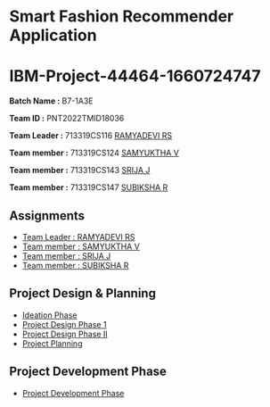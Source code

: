 # Smart Fashion Recommender Application
# IBM-Project-44464-1660724747


**Batch Name :** B7-1A3E

**Team ID :** PNT2022TMID18036

**Team Leader :**  713319CS116 [RAMYADEVI RS](https://github.com/ramya-RS) 

**Team member :**  713319CS124 [SAMYUKTHA V](https://github.com/samyukthavenugopal)

**Team member :**  713319CS143 [SRIJA J](https://github.com/srija1012) 

**Team member :**  713319CS147 [SUBIKSHA R](https://github.com/Subixshaa) 


## Assignments

- [Team Leader : RAMYADEVI RS](https://github.com/IBM-EPBL/IBM-Project-44464-1660724747/tree/main/Assignments/Ramyadevi%20RS%20(Team%20Lead))
- [Team member : SAMYUKTHA V](https://github.com/IBM-EPBL/IBM-Project-44464-1660724747/tree/main/Assignments/Samyuktha%20V%20(Team%20Member%201))
- [Team member : SRIJA J](https://github.com/IBM-EPBL/IBM-Project-44464-1660724747/tree/main/Assignments/Srija%20J%20(Team%20Member%202))
- [Team member : SUBIKSHA R](https://github.com/IBM-EPBL/IBM-Project-44464-1660724747/tree/main/Assignments/Subiksha%20R%20(Team%20Member%203))

## Project Design & Planning

- [Ideation Phase](https://github.com/IBM-EPBL/IBM-Project-44464-1660724747/tree/main/Project%20Design%20%26%20Planning/Ideation%20Phase)
- [Project Design Phase 1](https://github.com/IBM-EPBL/IBM-Project-44464-1660724747/tree/main/Project%20Design%20%26%20Planning/Project%20Design%20Phase%201)
- [Project Design Phase II](https://github.com/IBM-EPBL/IBM-Project-44464-1660724747/tree/main/Project%20Design%20%26%20Planning/Project%20Design%20Phase%20II)
- [Project Planning](https://github.com/IBM-EPBL/IBM-Project-44464-1660724747/tree/main/Project%20Design%20%26%20Planning/Project%20Planning)

## Project Development Phase
- [Project Development Phase](https://github.com/IBM-EPBL/IBM-Project-44464-1660724747/tree/main/Project%20Development%20Phase)
